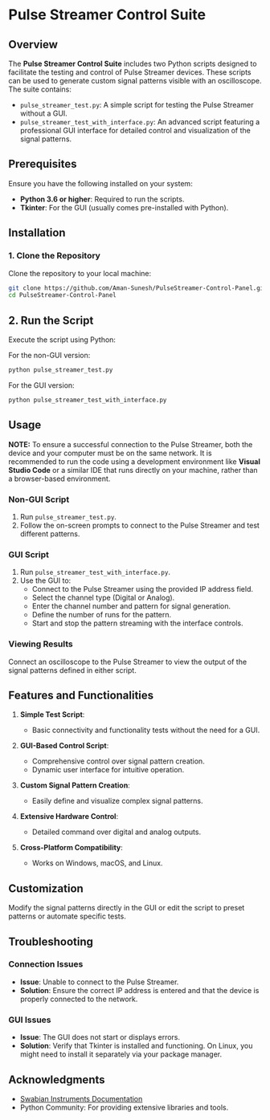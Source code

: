 # Pulse Streamer Control Suite

## Overview

The **Pulse Streamer Control Suite** includes two Python scripts designed to facilitate the testing and control of Pulse Streamer devices. These scripts can be used to generate custom signal patterns visible with an oscilloscope. The suite contains:

- `pulse_streamer_test.py`: A simple script for testing the Pulse Streamer without a GUI.
- `pulse_streamer_test_with_interface.py`: An advanced script featuring a professional GUI interface for detailed control and visualization of the signal patterns.

## Prerequisites

Ensure you have the following installed on your system:

- **Python 3.6 or higher**: Required to run the scripts.
- **Tkinter**: For the GUI (usually comes pre-installed with Python).

## Installation

### 1. Clone the Repository
Clone the repository to your local machine:
```bash
git clone https://github.com/Aman-Sunesh/PulseStreamer-Control-Panel.git
cd PulseStreamer-Control-Panel
```

## 2. Run the Script
Execute the script using Python:

For the non-GUI version:

```bash
python pulse_streamer_test.py
```

For the GUI version:

```bash
python pulse_streamer_test_with_interface.py
```

## Usage

 **NOTE:** To ensure a successful connection to the Pulse Streamer, both the device and your computer must be on the same network. It is recommended to run the code using a development environment like **Visual Studio Code** or a similar IDE that runs directly on your machine, rather than a browser-based environment.


### Non-GUI Script
1. Run `pulse_streamer_test.py`.
2. Follow the on-screen prompts to connect to the Pulse Streamer and test different patterns.

### GUI Script
1. Run `pulse_streamer_test_with_interface.py`.
2. Use the GUI to:
   - Connect to the Pulse Streamer using the provided IP address field.
   - Select the channel type (Digital or Analog).
   - Enter the channel number and pattern for signal generation.
   - Define the number of runs for the pattern.
   - Start and stop the pattern streaming with the interface controls.

### Viewing Results
Connect an oscilloscope to the Pulse Streamer to view the output of the signal patterns defined in either script.

## Features and Functionalities

1. **Simple Test Script**:
   - Basic connectivity and functionality tests without the need for a GUI.

2. **GUI-Based Control Script**:
   - Comprehensive control over signal pattern creation.
   - Dynamic user interface for intuitive operation.

3. **Custom Signal Pattern Creation**:
   - Easily define and visualize complex signal patterns.

4. **Extensive Hardware Control**:
   - Detailed command over digital and analog outputs.

5. **Cross-Platform Compatibility**:
   - Works on Windows, macOS, and Linux.

## Customization

Modify the signal patterns directly in the GUI or edit the script to preset patterns or automate specific tests.

## Troubleshooting

### Connection Issues
- **Issue**: Unable to connect to the Pulse Streamer.
- **Solution**: Ensure the correct IP address is entered and that the device is properly connected to the network.

### GUI Issues
- **Issue**: The GUI does not start or displays errors.
- **Solution**: Verify that Tkinter is installed and functioning. On Linux, you might need to install it separately via your package manager.

## Acknowledgments

- [Swabian Instruments Documentation](https://www.swabianinstruments.com/pulse-streamer-8-2/doc/)
- Python Community: For providing extensive libraries and tools.
